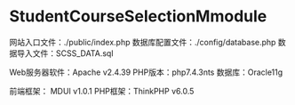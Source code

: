 # StudentCourseSelectionMmodule


网站入口文件：./public/index.php
数据库配置文件：./config/database.php
数据导入文件：SCSS_DATA.sql


Web服务器软件：Apache v2.4.39
PHP版本：php7.4.3nts
数据库：Oracle11g


前端框架： MDUI v1.0.1
PHP框架：ThinkPHP v6.0.5
